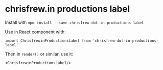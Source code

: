 # chrisfrew.in productions label

Install with `npm install --save chrisfrew-dot-in-productions-label`

Use in React component with:

`import ChrisfrewinProductionsLabel from 'chrisfrew-dot-in-productions-label'`

Then in `render()` or similar, use it:

``<ChrisfrewinProductionsLabel/>``

